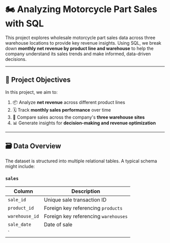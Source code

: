 # 🏍️ Analyzing Motorcycle Part Sales with SQL

This project explores wholesale motorcycle part sales data across three warehouse locations to provide key revenue insights. Using SQL, we break down **monthly net revenue by product line and warehouse** to help the company understand its sales trends and make informed, data-driven decisions.

---

## 🎯 Project Objectives

In this project, we aim to:

1. 📦 Analyze **net revenue** across different product lines
2. 🗓️ Track **monthly sales performance** over time
3. 🏢 Compare sales across the company's **three warehouse sites**
4. 📊 Generate insights for **decision-making and revenue optimization**

---

## 🗃️ Data Overview

The dataset is structured into multiple relational tables. A typical schema might include:

### `sales`
| Column         | Description                             |
|----------------|-----------------------------------------|
| `sale_id`      | Unique sale transaction ID              |
| `product_id`   | Foreign key referencing `products`      |
| `warehouse_id` | Foreign key referencing `warehouses`    |
| `sale_date`    | Date of sale                            |
| `
